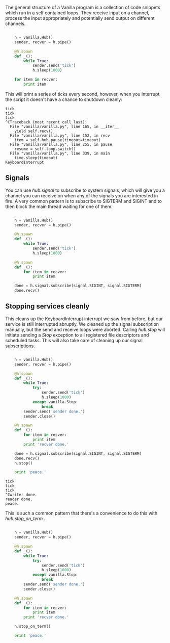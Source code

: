 
The general structure of a Vanilla program is a collection of code snippets
which run in a self contained loops. They receive input on a channel, process
the input appropriately and potentially send output on different channels.

```python

    h = vanilla.Hub()
    sender, recver = h.pipe()

    @h.spawn
    def _():
        while True:
            sender.send('tick')
            h.sleep(1000)

    for item in recver:
        print item
```

This will print a series of ticks every second, however, when you interrupt the
script it doesn't have a chance to shutdown cleanly:

    tick
    tick
    tick
    ^CTraceback (most recent call last):
      File "vanilla/vanilla.py", line 165, in __iter__
        yield self.recv()
      File "vanilla/vanilla.py", line 152, in recv
        item = self.hub.pause(timeout=timeout)
      File "vanilla/vanilla.py", line 255, in pause
        resume = self.loop.switch()
      File "vanilla/vanilla.py", line 339, in main
        time.sleep(timeout)
    KeyboardInterrupt


## Signals

You can use *hub.signal* to subscribe to system signals, which will give you a
channel you can receive on when any of the signals you are interested in fire.
A very common pattern is to subscribe to SIGTERM and SIGINT and to then block
the main thread waiting for one of them.

```python

    h = vanilla.Hub()
    sender, recver = h.pipe()

    @h.spawn
    def _():
        while True:
            sender.send('tick')
            h.sleep(1000)

    @h.spawn
    def _():
        for item in recver:
            print item

    done = h.signal.subscribe(signal.SIGINT, signal.SIGTERM)
    done.recv()
```

## Stopping services cleanly

This cleans up the KeyboardInterrupt interrupt we saw from before, but our
service is still interrupted abruptly. We cleaned up the signal subscription
manually, but the send and receive loops were aborted. Calling *hub.stop* will
initiate sending a *Stop* exception to all registered file descriptors and
scheduled tasks. This will also take care of cleaning up our signal
subscriptions.

```python

    h = vanilla.Hub()
    sender, recver = h.pipe()

    @h.spawn
    def _():
        while True:
            try:
                sender.send('tick')
                h.sleep(1000)
            except vanilla.Stop:
                break
        sender.send('sender done.')
        sender.close()

    @h.spawn
    def _():
        for item in recver:
            print item
        print 'recver done.'

    done = h.signal.subscribe(signal.SIGINT, signal.SIGTERM)
    done.recv()
    h.stop()

    print 'peace.'
```

    tick
    tick
    tick
    ^Cwriter done.
    reader done.
    peace.


This is such a common pattern that there's a convenience to do this with
*hub.stop_on_term* .

```python

    h = vanilla.Hub()
    sender, recver = h.pipe()

    @h.spawn
    def _():
        while True:
            try:
                sender.send('tick')
                h.sleep(1000)
            except vanilla.Stop:
                break
        sender.send('sender done.')
        sender.close()

    @h.spawn
    def _():
        for item in recver:
            print item
        print 'recver done.'

    h.stop_on_term()

    print 'peace.'
```
